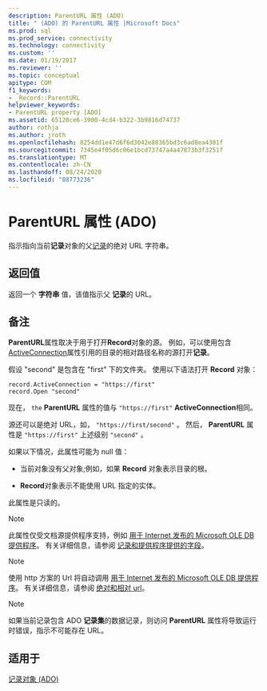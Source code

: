 ```yaml
---
description: ParentURL 属性 (ADO)
title: " (ADO) 的 ParentURL 属性 |Microsoft Docs"
ms.prod: sql
ms.prod_service: connectivity
ms.technology: connectivity
ms.custom: ''
ms.date: 01/19/2017
ms.reviewer: ''
ms.topic: conceptual
apitype: COM
f1_keywords:
- _Record::ParentURL
helpviewer_keywords:
- ParentURL property [ADO]
ms.assetid: 65120ce6-3900-4cd4-b322-3b9816d74737
author: rothja
ms.author: jroth
ms.openlocfilehash: 8254dd1e47d6f6d3042e88365bd3c6ad0ea4301f
ms.sourcegitcommit: 7345e4f05d6c06e1bcd73747a4a47873b3f3251f
ms.translationtype: MT
ms.contentlocale: zh-CN
ms.lasthandoff: 08/24/2020
ms.locfileid: "88773236"
---
```

# <a name="parenturl-property-ado"></a>ParentURL 属性 (ADO)
指示指向当前**记录**对象的父[记录](./record-object-ado.md)的绝对 URL 字符串。  
  
## <a name="return-value"></a>返回值  
 返回一个 **字符串** 值，该值指示父 **记录**的 URL。  
  
## <a name="remarks"></a>备注  
 **ParentURL**属性取决于用于打开**Record**对象的源。 例如，可以使用包含[ActiveConnection](./activeconnection-property-ado.md)属性引用的目录的相对路径名称的源打开**记录**。  
  
 假设 "second" 是包含在 "first" 下的文件夹。 使用以下语法打开 **Record** 对象：  
  
```  
record.ActiveConnection = "https://first"  
record.Open "second"  
```  
  
 现在， `the` **ParentURL** 属性的值与 `"https://first"` **ActiveConnection**相同。  
  
 源还可以是绝对 URL，如， `"https://first/second"` 。 然后， **ParentURL** 属性是 `"https://first"` 上述级别 `"second"` 。  
  
 如果以下情况，此属性可能为 null 值：  
  
-   当前对象没有父对象;例如，如果 **Record** 对象表示目录的根。  
  
-   **Record**对象表示不能使用 URL 指定的实体。  
  
 此属性是只读的。  
  
> [!NOTE]
>  此属性仅受文档源提供程序支持，例如 [用于 Internet 发布的 Microsoft OLE DB 提供程序](../../guide/appendixes/microsoft-ole-db-provider-for-internet-publishing.md)。 有关详细信息，请参阅 [记录和提供程序提供的字段](../../guide/data/records-and-provider-supplied-fields.md)。  
  
> [!NOTE]
>  使用 http 方案的 Url 将自动调用 [用于 Internet 发布的 Microsoft OLE DB 提供程序](../../guide/appendixes/microsoft-ole-db-provider-for-internet-publishing.md)。 有关详细信息，请参阅 [绝对和相对 url](../../guide/data/absolute-and-relative-urls.md)。  
  
> [!NOTE]
>  如果当前记录包含 ADO **记录集**的数据记录，则访问 **ParentURL** 属性将导致运行时错误，指示不可能存在 URL。  
  
## <a name="applies-to"></a>适用于  
 [记录对象 (ADO)](./record-object-ado.md)